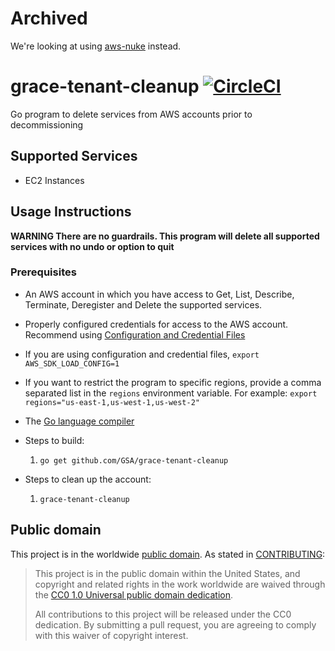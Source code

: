 # Archived #

We're looking at using [aws-nuke](https://github.com/rebuy-de/aws-nuke) instead.

# grace-tenant-cleanup [![CircleCI](https://circleci.com/gh/GSA/grace-tenant-cleanup.svg?style=svg)](https://circleci.com/gh/GSA/grace-tenant-cleanup)

Go program to delete services from AWS accounts prior to decommissioning

## Supported Services ##

- EC2 Instances

## Usage Instructions ##

**WARNING There are no guardrails.  This program will delete all supported services
with no undo or option to quit**

### Prerequisites ###

- An AWS account in which you have access to Get, List, Describe, Terminate,
Deregister and Delete the supported services.

- Properly configured credentials for access to the AWS account.  Recommend
using [Configuration and Credential Files](https://docs.aws.amazon.com/cli/latest/userguide/cli-configure-files.html)

- If you are using configuration and credential files, `export AWS_SDK_LOAD_CONFIG=1`

- If you want to restrict the program to specific regions, provide a comma separated
list in the `regions` environment variable.  For example: `export regions="us-east-1,us-west-1,us-west-2"`

- The [Go language compiler](https://golang.org/doc/install)

- Steps to build:

    1. `go get github.com/GSA/grace-tenant-cleanup`

- Steps to clean up the account:

    1. `grace-tenant-cleanup`

## Public domain ##

This project is in the worldwide [public domain](LICENSE.md). As stated in [CONTRIBUTING](CONTRIBUTING.md):

> This project is in the public domain within the United States, and copyright and related rights in the work worldwide are waived through the [CC0 1.0 Universal public domain dedication](https://creativecommons.org/publicdomain/zero/1.0/).
>
> All contributions to this project will be released under the CC0 dedication. By submitting a pull request, you are agreeing to comply with this waiver of copyright interest.
